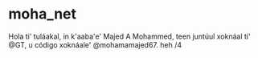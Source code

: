 # moha_net
Hola ti' tuláakal, in k'aaba'e' Majed A Mohammed, teen juntúul xoknáal ti' @GT, u código xoknáale' @mohamamajed67. heh
/4
